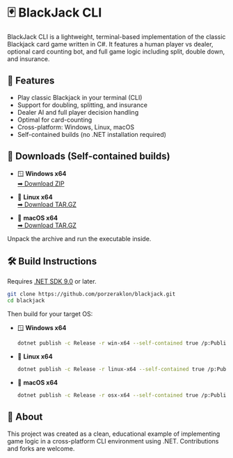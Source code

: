 # 🃏 BlackJack CLI

BlackJack CLI is a lightweight, terminal-based implementation of the classic Blackjack card game written in C#. It features a human player vs dealer, optional card counting bot, and full game logic including split, double down, and insurance.

## 🎯 Features

- Play classic Blackjack in your terminal (CLI)
- Support for doubling, splitting, and insurance
- Dealer AI and full player decision handling
- Optimal for card-counting
- Cross-platform: Windows, Linux, macOS
- Self-contained builds (no .NET installation required)

## 🔽 Downloads (Self-contained builds)

- 🪟 **Windows x64**  
  [➡ Download ZIP](https://github.com/Porzeraklon/blackjack/releases/download/windows/BlackJackCLI-win-x64.zip)

- 🐧 **Linux x64**  
  [➡ Download TAR.GZ](https://github.com/porzeraklon/blackjack/releases/download/BlackJackCLI-linux-x64.tar.xz)

- 🍎 **macOS x64**  
  [➡ Download TAR.GZ](https://github.com/porzeraklon/blackjack/releases/download/BlackJackCLI-osx-x64.tar.xz)

Unpack the archive and run the executable inside.

## 🛠️ Build Instructions

Requires [.NET SDK 9.0](https://dotnet.microsoft.com/en-us/download/dotnet/9.0) or later.

```bash
git clone https://github.com/porzeraklon/blackjack.git
cd blackjack
```

Then build for your target OS:

- 🪟 **Windows x64**  
  ```bash
  dotnet publish -c Release -r win-x64 --self-contained true /p:PublishTrimmed=true
  ```

- 🐧 **Linux x64**  
  ```bash
  dotnet publish -c Release -r linux-x64 --self-contained true /p:PublishTrimmed=true
  ```

- 🍎 **macOS x64**  
  ```bash
  dotnet publish -c Release -r osx-x64 --self-contained true /p:PublishTrimmed=true
  ```

## 🙋 About

This project was created as a clean, educational example of implementing game logic in a cross-platform CLI environment using .NET.
Contributions and forks are welcome.
